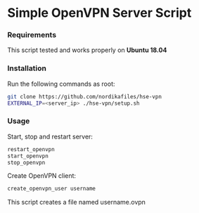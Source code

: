 # Simple OpenVPN Server Script
### Requirements
This script tested and works properly on **Ubuntu 18.04**
### Installation
Run the following commands as root:
```bash
git clone https://github.com/nordikafiles/hse-vpn
EXTERNAL_IP=<server_ip> ./hse-vpn/setup.sh
```
### Usage
Start, stop and restart server:
```bash
restart_openvpn
start_openvpn
stop_openvpn
```
Create OpenVPN client:
```bash
create_openvpn_user username
```
This script creates a file named username.ovpn